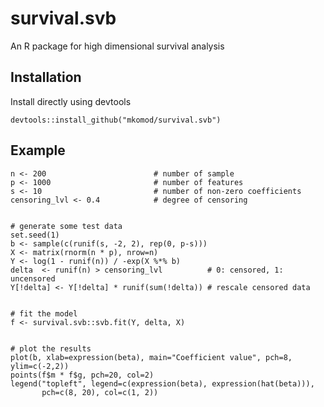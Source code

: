 # survival.svb

An R package for high dimensional survival analysis

## Installation

Install directly using devtools

```{r}
devtools::install_github("mkomod/survival.svb")
```

## Example

```{r}
n <- 200                        # number of sample
p <- 1000                       # number of features
s <- 10                         # number of non-zero coefficients
censoring_lvl <- 0.4            # degree of censoring


# generate some test data
set.seed(1)
b <- sample(c(runif(s, -2, 2), rep(0, p-s)))
X <- matrix(rnorm(n * p), nrow=n)
Y <- log(1 - runif(n)) / -exp(X %*% b)
delta  <- runif(n) > censoring_lvl   		# 0: censored, 1: uncensored
Y[!delta] <- Y[!delta] * runif(sum(!delta))	# rescale censored data


# fit the model
f <- survival.svb::svb.fit(Y, delta, X)


# plot the results
plot(b, xlab=expression(beta), main="Coefficient value", pch=8, ylim=c(-2,2))
points(f$m * f$g, pch=20, col=2)
legend("topleft", legend=c(expression(beta), expression(hat(beta))),
       pch=c(8, 20), col=c(1, 2))
```


